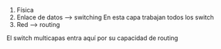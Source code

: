 1. Física
2. Enlace de datos --> switching
		En esta capa trabajan todos los switch
3. Red --> routing

El switch multicapas entra aquí por su capacidad de routing